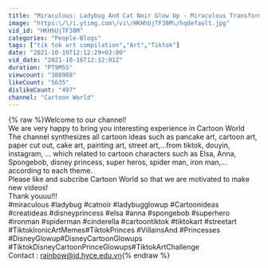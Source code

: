 ```yaml
---
title: "Miraculous: Ladybug And Cat Noir Glow Up - Miraculous Transformation"
image: "https:\/\/i.ytimg.com\/vi\/HKHhUjTF38M\/hqdefault.jpg"
vid_id: "HKHhUjTF38M"
categories: "People-Blogs"
tags: ["tik tok art compilation","Art","Tiktok"]
date: "2021-10-19T12:12:29+03:00"
vid_date: "2021-10-16T12:32:01Z"
duration: "PT9M5S"
viewcount: "388908"
likeCount: "5635"
dislikeCount: "497"
channel: "Cartoon World"
---
```

{% raw %}Welcome to our channel!<br />We are very happy to bring you interesting experience in Cartoon World<br />The channel synthesizes all cartoon ideas such as pancake art, cartoon art, paper cut out, cake art, painting art, street art,...from tiktok, douyin, instagram, ... which related to cartoon characters such as Elsa, Anna, Spongebob, disney princess, super heros, spider man, iron man,... according to each theme.<br />Please like and subcribe Cartoon World so that we are motivated to make new videos!<br />Thank youuu!!!<br />#miraculous #ladybug #catnoir #ladybugglowup #Cartoonideas #creatideas #disneyprincess #elsa #anna #spongebob #superhero #ironman #spiderman #cinderella #cartoontiktok #tiktokart #streetart #TiktokIronicArtMemes​  #TiktokPrinces #VillainsAnd #Princesses #DisneyGlowup​ #DisneyCartoonGlowups​ #TiktokDisneyCartoonPrinceGlowups​ #TiktokArtChallenge​<br />Contact : rainbow@id.hyce.edu.vn{% endraw %}
